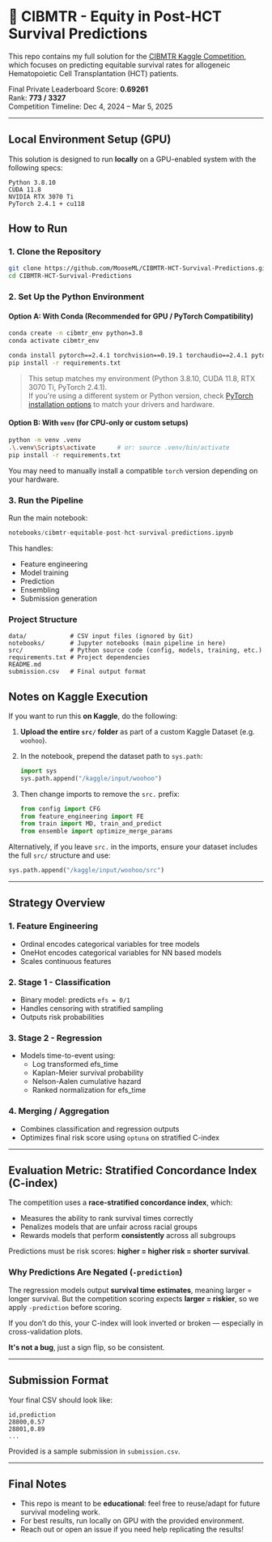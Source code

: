 # 🧬 CIBMTR - Equity in Post-HCT Survival Predictions

This repo contains my full solution for the [CIBMTR Kaggle Competition](https://www.kaggle.com/competitions/equity-post-HCT-survival-predictions), which focuses on predicting equitable survival rates for allogeneic Hematopoietic Cell Transplantation (HCT) patients.

Final Private Leaderboard Score: **0.69261**  
Rank: **773 / 3327**  
Competition Timeline: Dec 4, 2024 – Mar 5, 2025

---

## Local Environment Setup (GPU)

This solution is designed to run **locally** on a GPU-enabled system with the following specs:

```
Python 3.8.10
CUDA 11.8
NVIDIA RTX 3070 Ti
PyTorch 2.4.1 + cu118
```

## How to Run

### 1. Clone the Repository

```bash
git clone https://github.com/MooseML/CIBMTR-HCT-Survival-Predictions.git
cd CIBMTR-HCT-Survival-Predictions
```

### 2. Set Up the Python Environment

#### Option A: With Conda (Recommended for GPU / PyTorch Compatibility)

```bash
conda create -n cibmtr_env python=3.8
conda activate cibmtr_env

conda install pytorch==2.4.1 torchvision==0.19.1 torchaudio==2.4.1 pytorch-cuda=11.8 -c pytorch -c nvidia
pip install -r requirements.txt
```

> This setup matches my environment (Python 3.8.10, CUDA 11.8, RTX 3070 Ti, PyTorch 2.4.1).  
> If you're using a different system or Python version, check [PyTorch installation options](https://pytorch.org/get-started/locally/) to match your drivers and hardware.

#### Option B: With `venv` (for CPU-only or custom setups)

```bash
python -m venv .venv
.\.venv\Scripts\activate      # or: source .venv/bin/activate
pip install -r requirements.txt
```

You may need to manually install a compatible `torch` version depending on your hardware.

### 3. Run the Pipeline

Run the main notebook:

```python
notebooks/cibmtr-equitable-post-hct-survival-predictions.ipynb
```

This handles:
- Feature engineering
- Model training
- Prediction
- Ensembling
- Submission generation


### Project Structure

```
data/            # CSV input files (ignored by Git)
notebooks/       # Jupyter notebooks (main pipeline in here)
src/             # Python source code (config, models, training, etc.)
requirements.txt # Project dependencies
README.md
submission.csv   # Final output format
```

## Notes on Kaggle Execution

If you want to run this **on Kaggle**, do the following:

1. **Upload the entire `src/` folder** as part of a custom Kaggle Dataset (e.g. `woohoo`).
2. In the notebook, prepend the dataset path to `sys.path`:
   ```python
   import sys
   sys.path.append("/kaggle/input/woohoo")
   ```

3. Then change imports to remove the `src.` prefix:
   ```python
   from config import CFG
   from feature_engineering import FE
   from train import MD, train_and_predict
   from ensemble import optimize_merge_params
   ```

Alternatively, if you leave `src.` in the imports, ensure your dataset includes the full `src/` structure and use:

```python
sys.path.append("/kaggle/input/woohoo/src")
```

---

## Strategy Overview

### 1. **Feature Engineering**
- Ordinal encodes categorical variables for tree models
- OneHot encodes categorical variables for NN based models
- Scales continuous features

### 2. **Stage 1 - Classification**
- Binary model: predicts `efs = 0/1`
- Handles censoring with stratified sampling
- Outputs risk probabilities

### 3. **Stage 2 - Regression**
- Models time-to-event using:
  - Log transformed efs_time 
  - Kaplan-Meier survival probability
  - Nelson-Aalen cumulative hazard
  - Ranked normalization for efs_time

### 4. **Merging / Aggregation**
- Combines classification and regression outputs
- Optimizes final risk score using `optuna` on stratified C-index

---

## Evaluation Metric: Stratified Concordance Index (C-index)

The competition uses a **race-stratified concordance index**, which:
- Measures the ability to rank survival times correctly
- Penalizes models that are unfair across racial groups
- Rewards models that perform **consistently** across all subgroups

Predictions must be risk scores: **higher = higher risk = shorter survival**.

### Why Predictions Are Negated (`-prediction`)

The regression models output **survival time estimates**, meaning larger = longer survival. But the competition scoring expects **larger = riskier**, so we apply `-prediction` before scoring.

If you don’t do this, your C-index will look inverted or broken — especially in cross-validation plots.

**It's not a bug**, just a sign flip, so be consistent.

---

## Submission Format

Your final CSV should look like:

```
id,prediction
28800,0.57
28801,0.89
...
```

Provided is a sample submission in `submission.csv`.

---

## Final Notes

- This repo is meant to be **educational**: feel free to reuse/adapt for future survival modeling work.
- For best results, run locally on GPU with the provided environment.
- Reach out or open an issue if you need help replicating the results!
